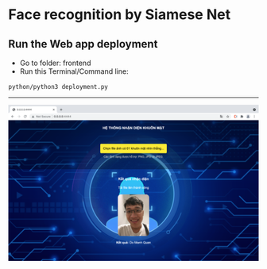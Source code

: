 # Face recognition by Siamese Net

## Run the Web app deployment 

+ Go to folder: frontend
+ Run this Terminal/Command line:
```
python/python3 deployment.py
```
-----------------------

![](frontend/results/2.png)
